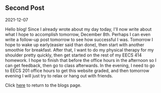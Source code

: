 ## Second Post
2021-12-07

Hello blog! Since I already wrote about my day today, I'll now write about what I hope to accomplish tomorrow, December 8th. Perhaps I can even write a follow-up post tomorrow to see how successful I was. Tomorrow I hope to wake up early(easier said than done), then start with another smoothie for breakfast. After that, I want to do my physical therapy for my shoulder pretty quickly, then get started on the rest of my EECS 414 homework. I hope to finish that before the office hours in the afternoon so I can get feedback, then go to class afterwards. In the evening, I need to go to EECS 201 office hours to get this website graded, and then tomorrow evening I will just try to relax or hang out with friends.  

Click [here](..md) to return to the blogs page.
